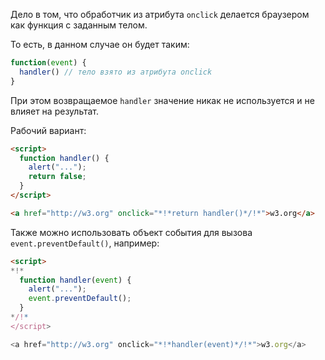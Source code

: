 Дело в том, что обработчик из атрибута `onclick` делается браузером как функция с заданным телом.

То есть, в данном случае он будет таким:

```js
function(event) {
  handler() // тело взято из атрибута onclick
}
```

При этом возвращаемое `handler` значение никак не используется и не влияет на результат.

Рабочий вариант:

```html run
<script>
  function handler() {
    alert("...");
    return false;
  }
</script>

<a href="http://w3.org" onclick="*!*return handler()*/!*">w3.org</a>
```

Также можно использовать объект события для вызова `event.preventDefault()`, например:

```html run
<script>
*!*
  function handler(event) {
    alert("...");
    event.preventDefault();
  }
*/!*
</script>

<a href="http://w3.org" onclick="*!*handler(event)*/!*">w3.org</a>
```

